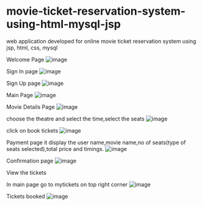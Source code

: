 # movie-ticket-reservation-system-using-html-mysql-jsp
web application developed for online movie ticket reservation system using jsp, html, css, mysql

Welcome Page
![image](https://user-images.githubusercontent.com/95332210/223391912-eae4398e-cc49-468f-b06a-b54d562af4c6.png)

Sign In page
![image](https://user-images.githubusercontent.com/95332210/223393488-b2414e67-154c-4ca4-9c37-5be4ea902faa.png)

Sign Up page
![image](https://user-images.githubusercontent.com/95332210/223393624-f6adcad5-9f13-4b4f-b9ba-81446244ce99.png)

Main Page
![image](https://user-images.githubusercontent.com/95332210/223396442-9cb7e795-10c9-43d5-a6b2-bb43195c34e4.png)

Movie Details Page
![image](https://user-images.githubusercontent.com/95332210/223396665-34b4a2df-7eec-481c-817c-cba9ad6b8341.png)

choose the theatre and select the time,select the seats
![image](https://user-images.githubusercontent.com/95332210/223396888-ade2435d-7537-4615-9ea1-9bd300f38201.png)

click on book tickets
![image](https://user-images.githubusercontent.com/95332210/223397166-1da37bb1-c9d5-45fe-a741-b108d5cc4b03.png)

Payment page
it display the user name,movie name,no of seats(type of seats selected),total price and timings.
![image](https://user-images.githubusercontent.com/95332210/223397924-7410a253-72e5-4b2d-891f-87200393a82a.png)

Confirmation page
![image](https://user-images.githubusercontent.com/95332210/223398018-4abeed87-749a-425b-927b-37aac4b2ba87.png)

View the tickets

In main page go to mytickets on top right corner
![image](https://user-images.githubusercontent.com/95332210/223398470-a98c17fe-f7cf-4d9c-97a9-bf664af8a3f7.png)

Tickets booked
![image](https://user-images.githubusercontent.com/95332210/223398843-f87ee8da-0b79-4dcf-840d-cd6923a67064.png)



